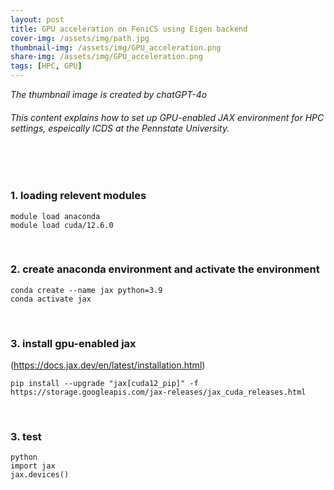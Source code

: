 ```yaml
---
layout: post
title: GPU acceleration on FeniCS using Eigen backend
cover-img: /assets/img/path.jpg
thumbnail-img: /assets/img/GPU_acceleration.png
share-img: /assets/img/GPU_acceleration.png
tags: [HPC, GPU]
---
```


_The thumbnail image is created by chatGPT-4o_
###### This content explains how to set up GPU-enabled JAX environment for HPC settings, espeically ICDS at the Pennstate University.
<br/>

<br/>

### 1. loading relevent modules 

```
module load anaconda
module load cuda/12.6.0
```

<br/>


### 2. create anaconda environment and activate the environment

```
conda create --name jax python=3.9
conda activate jax
```

<br/>


### 3. install gpu-enabled jax 
(<https://docs.jax.dev/en/latest/installation.html>)

```
pip install --upgrade "jax[cuda12_pip]" -f https://storage.googleapis.com/jax-releases/jax_cuda_releases.html
```

<br/>


### 3. test

```
python
import jax
jax.devices()
```

<br/>

